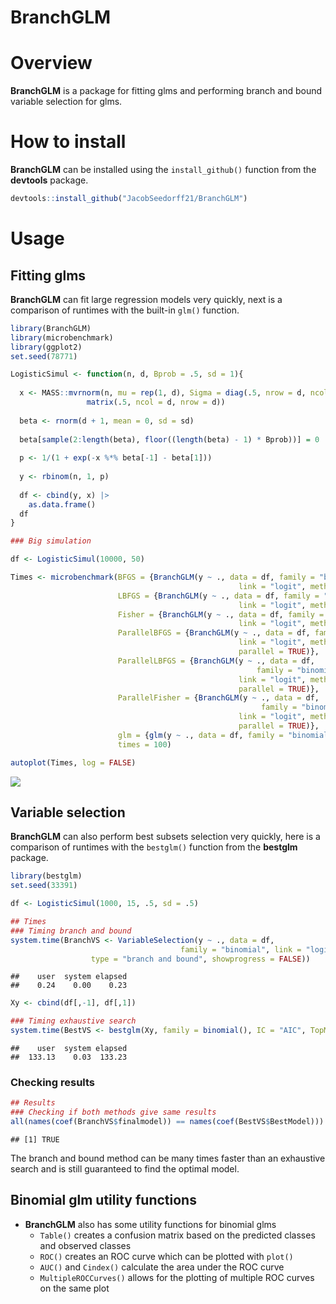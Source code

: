 BranchGLM
================

# Overview

**BranchGLM** is a package for fitting glms and performing branch and
bound variable selection for glms.

# How to install

**BranchGLM** can be installed using the `install_github()` function
from the **devtools** package.

``` r
devtools::install_github("JacobSeedorff21/BranchGLM")
```

# Usage

## Fitting glms

**BranchGLM** can fit large regression models very quickly, next is a
comparison of runtimes with the built-in `glm()` function.

``` r
library(BranchGLM)
library(microbenchmark)
library(ggplot2)
set.seed(78771)

LogisticSimul <- function(n, d, Bprob = .5, sd = 1){
  
  x <- MASS::mvrnorm(n, mu = rep(1, d), Sigma = diag(.5, nrow = d, ncol = d) + 
                 matrix(.5, ncol = d, nrow = d))
  
  beta <- rnorm(d + 1, mean = 0, sd = sd) 
  
  beta[sample(2:length(beta), floor((length(beta) - 1) * Bprob))] = 0
  
  p <- 1/(1 + exp(-x %*% beta[-1] - beta[1]))
  
  y <- rbinom(n, 1, p)
  
  df <- cbind(y, x) |> 
    as.data.frame()
  df
}

### Big simulation

df <- LogisticSimul(10000, 50)

Times <- microbenchmark(BFGS = {BranchGLM(y ~ ., data = df, family = "binomial",
                                                   link = "logit", method = "BFGS")}, 
                        LBFGS = {BranchGLM(y ~ ., data = df, family = "binomial",
                                                   link = "logit", method = "LBFGS")},
                        Fisher = {BranchGLM(y ~ ., data = df, family = "binomial",
                                                   link = "logit", method = "Fisher")},
                        ParallelBFGS = {BranchGLM(y ~ ., data = df, family = "binomial",
                                                   link = "logit", method = "BFGS",
                                                   parallel = TRUE)}, 
                        ParallelLBFGS = {BranchGLM(y ~ ., data = df, 
                                                       family = "binomial",
                                                   link = "logit", method = "LBFGS",
                                                   parallel = TRUE)},
                        ParallelFisher = {BranchGLM(y ~ ., data = df, 
                                                        family = "binomial",
                                                   link = "logit", method = "Fisher",
                                                   parallel = TRUE)},
                        glm = {glm(y ~ ., data = df, family = "binomial")},
                        times = 100)

autoplot(Times, log = FALSE)
```

![](README_files/figure-gfm/unnamed-chunk-2-1.png)<!-- -->

## Variable selection

**BranchGLM** can also perform best subsets selection very quickly, here
is a comparison of runtimes with the `bestglm()` function from the
**bestglm** package.

``` r
library(bestglm)
set.seed(33391)

df <- LogisticSimul(1000, 15, .5, sd = .5)

## Times
### Timing branch and bound
system.time(BranchVS <- VariableSelection(y ~ ., data = df, 
                                      family = "binomial", link = "logit",
                  type = "branch and bound", showprogress = FALSE))
```

    ##    user  system elapsed 
    ##    0.24    0.00    0.23

``` r
Xy <- cbind(df[,-1], df[,1])

### Timing exhaustive search
system.time(BestVS <- bestglm(Xy, family = binomial(), IC = "AIC", TopModels = 1))
```

    ##    user  system elapsed 
    ##  133.13    0.03  133.23

### Checking results

``` r
## Results
### Checking if both methods give same results
all(names(coef(BranchVS$finalmodel)) == names(coef(BestVS$BestModel)))
```

    ## [1] TRUE

The branch and bound method can be many times faster than an exhaustive
search and is still guaranteed to find the optimal model.

## Binomial glm utility functions

-   **BranchGLM** also has some utility functions for binomial glms
    -   `Table()` creates a confusion matrix based on the predicted
        classes and observed classes
    -   `ROC()` creates an ROC curve which can be plotted with `plot()`
    -   `AUC()` and `Cindex()` calculate the area under the ROC curve
    -   `MultipleROCCurves()` allows for the plotting of multiple ROC
        curves on the same plot
